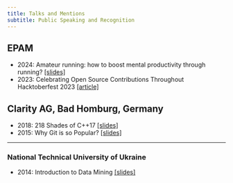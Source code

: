 ```yaml
---
title: Talks and Mentions
subtitle: Public Speaking and Recognition
---
```


## EPAM

* 2024: Amateur running: how to boost mental productivity through running? [[slides]](/slides/2024-04-10-amateur-running)
* 2023: Celebrating Open Source Contributions Throughout Hacktoberfest 2023 [[article]](/articles/2023-11-23-hacktoberfest)

## Clarity AG, Bad Homburg, Germany

* 2018: 218 Shades of C++17 [[slides]](/slides/2018-04-18-shades-of-cpp17)
* 2015: Why Git is so Popular? [[slides]](/slides/2015-01-10-why-git-popular)

---

### National Technical University of Ukraine

* 2014: Introduction to Data Mining [[slides]](/slides/2014-12-23-intro-data-mining)
